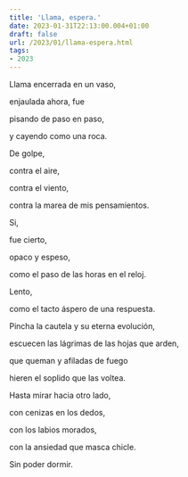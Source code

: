 ```yaml
---
title: 'Llama, espera.'
date: 2023-01-31T22:13:00.004+01:00
draft: false
url: /2023/01/llama-espera.html
tags: 
- 2023
---
```


Llama encerrada en un vaso,

enjaulada ahora, fue

pisando de paso en paso,

y cayendo como una roca.

  

  

  

De golpe,

  

contra el aire, 

contra el viento,

contra la marea de mis pensamientos.

  

Si,

fue cierto,

opaco y espeso,

como el paso de las horas en el reloj.

  

Lento,

como el tacto áspero de una respuesta.

  

  

Pincha la cautela y su eterna evolución,

escuecen las lágrimas de las hojas que arden,

que queman y afiladas de fuego

hieren el soplido que las voltea.

  

  

Hasta mirar hacia otro lado,

con cenizas en los dedos,

con los labios morados,

con la ansiedad que masca chicle.

  

Sin poder dormir.